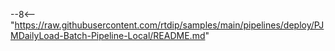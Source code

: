 --8<-- "https://raw.githubusercontent.com/rtdip/samples/main/pipelines/deploy/PJMDailyLoad-Batch-Pipeline-Local/README.md"